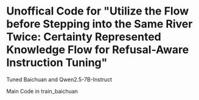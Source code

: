 # Unoffical Code for "Utilize the Flow before Stepping into the Same River Twice: Certainty Represented Knowledge Flow for Refusal-Aware Instruction Tuning"

Tuned Baichuan and Qwen2.5-7B-Instruct

Main Code in train_baichuan
